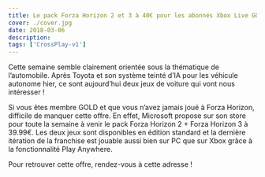 ```yaml
---
title: Le pack Forza Horizon 2 et 3 à 40€ pour les abonnés Xbox Live GOLD
cover: ./cover.jpg
date: 2018-03-06
description: 
tags: ['CrossPlay-v1']
---
```

Cette semaine semble clairement orientée sous la thématique de l’automobile. Après Toyota et son système teinté d’IA pour les véhicule autonome hier, ce sont aujourd’hui deux jeux de voiture qui vont nous intéresser !

Si vous êtes membre GOLD et que vous n’avez jamais joué à Forza Horizon, difficile de manquer cette offre. En effet, Microsoft propose sur son store pour toute la semaine à venir le pack Forza Horizon 2 + Forza Horizon 3 à 39.99€. Les deux jeux sont disponibles en édition standard et la dernière itération de la franchise est jouable aussi bien sur PC que sur Xbox grâce à la fonctionnalité Play Anywhere.

Pour retrouver cette offre, rendez-vous à cette adresse !

